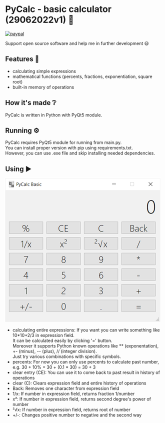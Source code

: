 # PyCalc - basic calculator (29062022v1) 🧮
[![paypal](https://www.paypalobjects.com/en_US/i/btn/btn_donate_SM.gif)](https://www.paypal.com/cgi-bin/webscr?cmd=_s-xclick&hosted_button_id=3KAJXTAYQC7BW)

Support open source software and help me in further development 😃
## Features 📝
- calculating simple expressions
- mathematical functions (percents, fractions, exponentiation, square root)
- built-in memory of operations  

## How it's made ❔
PyCalc is written in Python with PyQt5 module. 
## Running ⚙️
PyCalc requires PyQt5 module for running from main.py.<br>
You can install proper version with pip using requirements.txt.<br> 
However, you can use .exe file and skip installing needed dependencies. 
## Using ▶️
![calcWindow](images/calcWindow.png)

- calculating entire expressions: 
If you want you can write something like 10*10+2/3 in expression field.<br>
It can be calculated easily by clicking '=' button.<br>
Moreover it supports Python known operations like ** (exponentation), +- (minus), -- (plus), // (integer division).<br>
Just try various combinations with specific symbols.
- percents: 
For now you can only use percents to calculate past number, 
e.g. 30 + 10% = 30 + (0.1 * 30) = 30 + 3 
- clear entry (CE):
You can use it to come back to past result in history of operations 
- clear (C):
Clears expression field and entire history of operations
- Back:
Removes one character from expression field 
- 1/x: 
If number in expression field, returns fraction 1/number
- x²:
If number in expression field, returns second degree's power of number 
- ²√x:
If number in expression field, returns root of number 
- +/-:
Changes positive number to negative and the second way
